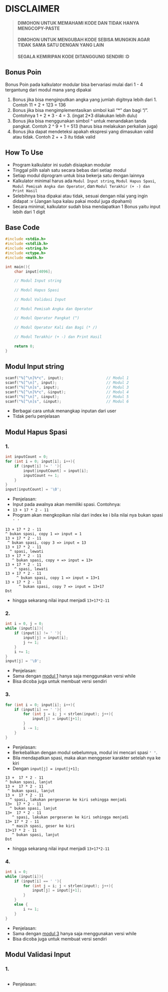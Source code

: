 # DISCLAIMER
> #### DIMOHON UNTUK MEMAHAMI KODE DAN TIDAK HANYA MENGCOPY-PASTE
> #### DIMOHON UNTUK MENGUBAH KODE SEBISA MUNGKIN AGAR TIDAK SAMA SATU DENGAN YANG LAIN
> #### SEGALA KEMIRIPAN KODE DITANGGUNG SENDIRI :D

## Bonus Poin
Bonus Poin pada kalkulator modular bisa bervariasi mulai dari 1 - 4 tergantung dari modul mana yang dipakai
1. Bonus jika bisa menginputkan angka yang jumlah digitnya lebih dari 1. Contoh 11 + 2 + 123 = 136
2. Bonus jika bisa mengimplementasikan simbol kali “\*” dan bagi “/”. Contohnya   1 + 2 * 3 - 4 = 3. (ingat 2*3 dilakukan lebih dulu)
3. Bonus jika bisa menggunakan simbol ^ untuk menandakan tanda pangkat. Contoh 2 ^ 9 + 1 = 513 (harus bisa melakukan perkalian juga)
4. Bonus jika dapat mendeteksi apakah ekspresi yang dimasukan valid atau tidak. Contoh 2 + + 3 itu tidak valid

## How To Use
- Program kalkulator ini sudah disiapkan modular
- Tinggal pilih salah satu secara bebas dari setiap modul
- Setiap modul diprogram untuk bisa bekerja satu dengan lainnya
- Kalkulator minimal harus ada `Modul Input string`, `Modul Hapus Spasi`, `Modul Pemisah Angka dan Operator`, dan `Modul Terakhir (+ -) dan Print Hasil`
- Selebihnya bisa dipakai atau tidak, sesuai dengan nilai yang ingin didapat :v (Jangan lupa kalau pakai modul juga dipahami)
- Secara minimal, kalkulator sudah bisa mendapatkan 1 Bonus yaitu input lebih dari 1 digit

## Base Code
```c
#include <stdio.h>
#include <stdlib.h>
#include <string.h>
#include <ctype.h>
#include <math.h>

int main(){
    char input[4096];
    
    // Modul Input string
    
    // Modul Hapus Spasi
    
    // Modul Validasi Input
    
    // Modul Pemisah Angka dan Operator
    
    // Modul Operator Pangkat (^)
    
    // Modul Operator Kali dan Bagi (* /)
    
    // Modul Terakhir (+ -) dan Print Hasil
    
    return 0;
}
```

## Modul Input string
```c
scanf("%[^\n]%*c", input);                   // Modul 1
scanf("%[^\n]", input);                      // Modul 2
scanf("%[^\n]s", input);                     // Modul 3
scanf("%[^\n]%*c", &input);                  // Modul 4
scanf("%[^\n]", &input);                     // Modul 5
scanf("%[^\n]s", &input);                    // Modul 6
```
- Berbagai cara untuk menangkap inputan dari user
- Tidak perlu penjelasan

## Modul Hapus Spasi
### 1.
```c
int inputCount = 0;
for (int i = 0; input[i]; i++){
    if (input[i] != ' '){
        input[inputCount] = input[i];
        inputCount += 1;
    }
}
input[inputCount] = '\0';
```
- Penjelasan:
- Input pada awalnya akan memiliki spasi. Contohnya:
- `13 + 17 * 2 - 11`
- Program akan mengkopikan nilai dari index ke i bila nilai nya bukan spasi `' '`
```
13 + 17 * 2 - 11
^ bukan spasi, copy 1 => input = 1
13 + 17 * 2 - 11
 ^ bukan spasi, copy 3 => input = 13
13 + 17 * 2 - 11
  ^ spasi, lewati
13 + 17 * 2 - 11
   ^ bukan spasi, copy + => input = 13+
13 + 17 * 2 - 11
    ^ spasi, lewati
13 + 17 * 2 - 11
     ^ bukan spasi, copy 1 => input = 13+1
13 + 17 * 2 - 11
      ^ bukan spasi, copy 7 => input = 13+17
Dst
```
- hingga sekarang nilai input menjadi `13+17*2-11`

### 2.
```c
int i = 0, j = 0;
while (input[i]){
    if (input[i] != ' '){
        input[j] = input[i];
        j += 1;
    }
    i += 1;
}
input[j] = '\0';
```
- Penjelasan:
- Sama dengan [modul 1](https://github.com/KenanyaKAP/Basic-Calculator/new/main#1) hanya saja menggunakan versi while
- Bisa dicoba juga untuk membuat versi sendiri

### 3.
```c
for (int i = 0; input[i]; i++){
    if (input[i] == ' '){
        for (int j = i; j < strlen(input); j++){
            input[j] = input[j+1];
        }
        i -= 1;
    }
}
```
- Penjelasan:
- Berkebalikan dengan modul sebelumnya, modul ini mencari spasi `' '`.
- Bila mendapatkan spasi, maka akan menggeser karakter setelah nya ke kiri
- Dengan `input[j] = input[j+1];`
```
13 +  17 * 2 - 11
^ bukan spasi, lanjut
13 +  17 * 2 - 11
 ^ bukan spasi, lanjut
13 +  17 * 2 - 11
  ^ spasi, lakukan pergeseran ke kiri sehingga menjadi
13+  17 * 2 - 11
  ^ bukan spasi, lanjut
13+  17 * 2 - 11
   ^ spasi, lakukan pergeseran ke kiri sehingga menjadi
13+ 17 * 2 - 11
   ^ masih spasi, geser ke kiri
13+17 * 2 - 11
   ^ bukan spasi, lanjut
Dst
```
- hingga sekarang nilai input menjadi `13+17*2-11`

### 4.
```c
int i = 0;
while (input[i]){
    if (input[i] == ' '){
        for (int j = i; j < strlen(input); j++){
            input[j] = input[j+1];
        }
    }
    else {
        i += 1;
    }
}
```
- Penjelasan:
- Sama dengan [modul 3](https://github.com/KenanyaKAP/Basic-Calculator/new/main#3) hanya saja menggunakan versi while
- Bisa dicoba juga untuk membuat versi sendiri

## Modul Validasi Input






### 1.
```c
```
- Penjelasan:

